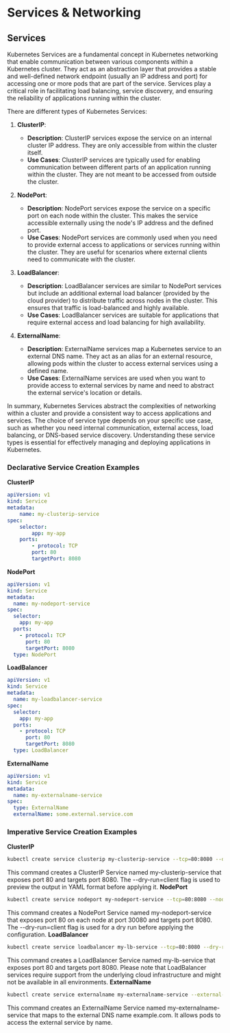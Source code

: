 # Services & Networking
## Services

Kubernetes Services are a fundamental concept in Kubernetes networking that enable communication between various components within a Kubernetes cluster. They act as an abstraction layer that provides a stable and well-defined network endpoint (usually an IP address and port) for accessing one or more pods that are part of the service. Services play a critical role in facilitating load balancing, service discovery, and ensuring the reliability of applications running within the cluster.

There are different types of Kubernetes Services:

1. **ClusterIP**:
   - **Description**: ClusterIP services expose the service on an internal cluster IP address. They are only accessible from within the cluster itself.
   - **Use Cases**: ClusterIP services are typically used for enabling communication between different parts of an application running within the cluster. They are not meant to be accessed from outside the cluster.

2. **NodePort**:
   - **Description**: NodePort services expose the service on a specific port on each node within the cluster. This makes the service accessible externally using the node's IP address and the defined port.
   - **Use Cases**: NodePort services are commonly used when you need to provide external access to applications or services running within the cluster. They are useful for scenarios where external clients need to communicate with the cluster.

3. **LoadBalancer**:
   - **Description**: LoadBalancer services are similar to NodePort services but include an additional external load balancer (provided by the cloud provider) to distribute traffic across nodes in the cluster. This ensures that traffic is load-balanced and highly available.
   - **Use Cases**: LoadBalancer services are suitable for applications that require external access and load balancing for high availability.

4. **ExternalName**:
   - **Description**: ExternalName services map a Kubernetes service to an external DNS name. They act as an alias for an external resource, allowing pods within the cluster to access external services using a defined name.
   - **Use Cases**: ExternalName services are used when you want to provide access to external services by name and need to abstract the external service's location or details.

In summary, Kubernetes Services abstract the complexities of networking within a cluster and provide a consistent way to access applications and services. The choice of service type depends on your specific use case, such as whether you need internal communication, external access, load balancing, or DNS-based service discovery. Understanding these service types is essential for effectively managing and deploying applications in Kubernetes.

### Declarative Service Creation Examples

**ClusterIP**

```yaml
apiVersion: v1
kind: Service
metadata:
    name: my-clusterip-service
spec:
    selector:
        app: my-app
    ports:
        - protocol: TCP
        port: 80
        targetPort: 8080
```
**NodePort**
```yaml
apiVersion: v1
kind: Service
metadata:
  name: my-nodeport-service
spec:
  selector:
    app: my-app
  ports:
    - protocol: TCP
      port: 80
      targetPort: 8080
  type: NodePort
  ```
**LoadBalancer**
```yaml
apiVersion: v1
kind: Service
metadata:
  name: my-loadbalancer-service
spec:
  selector:
    app: my-app
  ports:
    - protocol: TCP
      port: 80
      targetPort: 8080
  type: LoadBalancer
  ```
**ExternalName**
```yaml
apiVersion: v1
kind: Service
metadata:
  name: my-externalname-service
spec:
  type: ExternalName
  externalName: some.external.service.com
```
### Imperative Service Creation Examples
**ClusterIP**
```bash
kubectl create service clusterip my-clusterip-service --tcp=80:8080 --dry-run=client -o yaml | kubectl apply -f -
```
This command creates a ClusterIP Service named my-clusterip-service that exposes port 80 and targets port 8080. The --dry-run=client flag is used to preview the output in YAML format before applying it.
**NodePort**
```bash
kubectl create service nodeport my-nodeport-service --tcp=80:8080 --node-port=30080 --dry-run=client -o yaml | kubectl apply -f -
```
This command creates a NodePort Service named my-nodeport-service that exposes port 80 on each node at port 30080 and targets port 8080. The --dry-run=client flag is used for a dry run before applying the configuration.
**LoadBalancer**
```bash
kubectl create service loadbalancer my-lb-service --tcp=80:8080 --dry-run=client -o yaml | kubectl apply -f -
```
This command creates a LoadBalancer Service named my-lb-service that exposes port 80 and targets port 8080. Please note that LoadBalancer services require support from the underlying cloud infrastructure and might not be available in all environments.
**ExternalName**
```bash
kubectl create service externalname my-externalname-service --external-name=example.com --dry-run=client -o yaml | kubectl apply -f -
```
This command creates an ExternalName Service named my-externalname-service that maps to the external DNS name example.com. It allows pods to access the external service by name.
